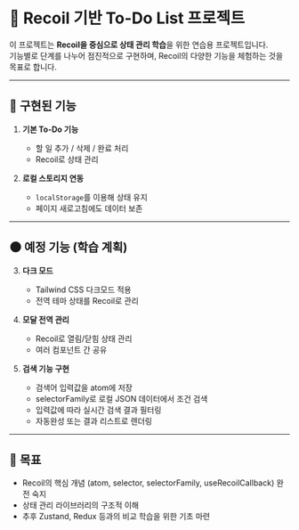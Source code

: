# 📝 Recoil 기반 To-Do List 프로젝트

이 프로젝트는 **Recoil을 중심으로 상태 관리 학습**을 위한 연습용 프로젝트입니다.  
기능별로 단계를 나누어 점진적으로 구현하며, Recoil의 다양한 기능을 체험하는 것을 목표로 합니다.

---

## 🚀 구현된 기능

1. **기본 To-Do 기능**
   - 할 일 추가 / 삭제 / 완료 처리
   - Recoil로 상태 관리

2. **로컬 스토리지 연동**
   - `localStorage`를 이용해 상태 유지
   - 페이지 새로고침에도 데이터 보존

---

## 🌑 예정 기능 (학습 계획)

3. **다크 모드**
   - Tailwind CSS 다크모드 적용
   - 전역 테마 상태를 Recoil로 관리

4. **모달 전역 관리**
   - Recoil로 열림/닫힘 상태 관리
   - 여러 컴포넌트 간 공유

5. **검색 기능 구현**
   - 검색어 입력값을 atom에 저장
   - selectorFamily로 로컬 JSON 데이터에서 조건 검색
   - 입력값에 따라 실시간 검색 결과 필터링
   - 자동완성 또는 결과 리스트로 렌더링
     
---

## 🧠 목표

- Recoil의 핵심 개념 (atom, selector, selectorFamily, useRecoilCallback) 완전 숙지
- 상태 관리 라이브러리의 구조적 이해
- 추후 Zustand, Redux 등과의 비교 학습을 위한 기초 마련
